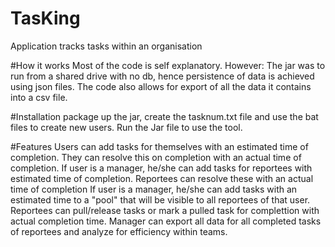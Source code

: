 # TasKing
Application tracks tasks within an organisation

#How it works
Most of the code is self explanatory. However:
The jar was to run from a shared drive with no db, hence persistence of data is achieved using json files.
The code also allows for export of all the data it contains into a csv file.

#Installation
package up the jar, create the tasknum.txt file and use the bat files to create new users. Run the Jar file to use the tool.

#Features
Users can add tasks for themselves with an estimated time of completion. They can resolve this on completion with an actual time of completion.
If user is a manager, he/she can add tasks for reportees with estimated time of completion. Reportees can resolve these with an actual time of completion
If user is a manager, he/she can add tasks with an estimated time to a "pool" that will be visible to all reportees of that user. Reportees can pull/release tasks or mark a pulled task for complettion with actual completion time.
Manager can export all data for all completed tasks of reportees and analyze for efficiency within teams.
